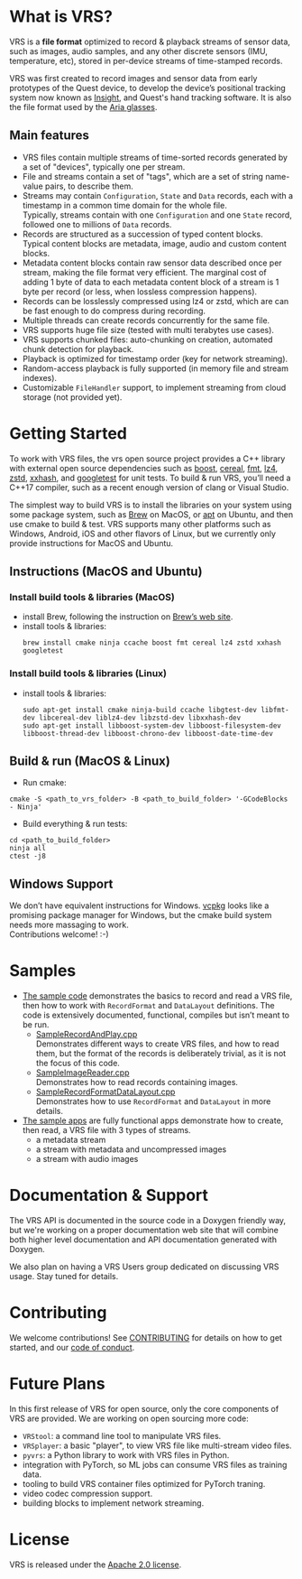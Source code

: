 # What is VRS?

VRS is a **file format** optimized to record & playback streams of sensor data, such as images, audio samples, and any other discrete sensors (IMU, temperature, etc), stored in per-device streams of time-stamped records.

VRS was first created to record images and sensor data from early prototypes of the Quest device, to develop the device’s positional tracking system now known as [Insight](https://ai.facebook.com/blog/powered-by-ai-oculus-insight/), and Quest's hand tracking software. It is also the file format used by the [Aria glasses](https://about.facebook.com/realitylabs/projectaria/).

## Main features
* VRS files contain multiple streams of time-sorted records generated by a set of "devices", typically one per stream.
* File and streams contain a set of "tags", which are a set of string name-value pairs, to describe them.
* Streams may contain `Configuration`, `State` and `Data` records, each with a timestamp in a common time domain for the whole file.\
Typically, streams contain with one `Configuration` and one `State` record, followed one to millions of `Data` records.
* Records are structured as a succession of typed content blocks.\
Typical content blocks are metadata, image, audio and custom content blocks.
* Metadata content blocks contain raw sensor data described once per stream, making the file format very efficient. The marginal cost of adding 1 byte of data to each metadata content block of a stream is 1 byte per record (or less, when lossless compression happens).
* Records can be losslessly compressed using lz4 or zstd, which are can be fast enough to do compress during recording.
* Multiple threads can create records concurrently for the same file.
* VRS supports huge file size (tested with multi terabytes use cases).
* VRS supports chunked files: auto-chunking on creation, automated chunk detection for playback.
* Playback is optimized for timestamp order (key for network streaming).
* Random-access playback is fully supported (in memory file and stream indexes).
* Customizable `FileHandler` support, to implement streaming from cloud storage (not provided yet).

# Getting Started

To work with VRS files, the vrs open source project provides a C++ library with external open source dependencies such as [boost](https://github.com/boostorg/boost), [cereal](https://github.com/USCiLab/cereal), [fmt](https://github.com/fmtlib/fmt), [lz4](https://github.com/lz4/lz4), [zstd](https://github.com/facebook/zstd), [xxhash](https://github.com/Cyan4973/xxHash), and [googletest](https://github.com/google/googletest) for unit tests.
To build & run VRS, you’ll need a C++17 compiler, such as a recent enough version of clang or Visual Studio. 

The simplest way to build VRS is to install the libraries on your system using some package system, such as [Brew](https://brew.sh/) on MacOS, or [apt](https://en.wikipedia.org/wiki/APT_(software)) on Ubuntu, and then use cmake to build & test. VRS supports many other platforms such as Windows, Android, iOS and other flavors of Linux, but we currently only provide instructions for MacOS and Ubuntu.

## Instructions (MacOS and Ubuntu)

### Install build tools & libraries (MacOS)
* install Brew, following the instruction on [Brew’s web site](https://brew.sh/).
* install tools & libraries:
  ```
  brew install cmake ninja ccache boost fmt cereal lz4 zstd xxhash googletest
  ```
### Install build tools & libraries (Linux)
* install tools & libraries:
  ```
  sudo apt-get install cmake ninja-build ccache libgtest-dev libfmt-dev libcereal-dev liblz4-dev libzstd-dev libxxhash-dev
  sudo apt-get install libboost-system-dev libboost-filesystem-dev libboost-thread-dev libboost-chrono-dev libboost-date-time-dev
  ```

## Build & run (MacOS & Linux)

* Run cmake:
```
cmake -S <path_to_vrs_folder> -B <path_to_build_folder> '-GCodeBlocks - Ninja'
```

* Build everything & run tests:
```
cd <path_to_build_folder>
ninja all
ctest -j8
```

## Windows Support

We don’t have equivalent instructions for Windows.
[vcpkg](https://vcpkg.io/en/index.html) looks like a promising package manager for Windows, but the cmake build system needs more massaging to work.\
Contributions welcome! :-)

# Samples

* [The sample code](./sample_code) demonstrates the basics to record and read a VRS file, then how to work with `RecordFormat` and `DataLayout` definitions. The code is extensively documented, functional, compiles but isn’t meant to be run.
    * [SampleRecordAndPlay.cpp](./sample_code/SampleRecordAndPlay.cpp)\
        Demonstrates different ways to create VRS files, and how to read them, but the format of the records is deliberately trivial, as it is not the focus of this code.
    * [SampleImageReader.cpp](./sample_code/SampleImageReader.cpp)\
        Demonstrates how to read records containing images.
    * [SampleRecordFormatDataLayout.cpp](./sample_code/SampleRecordFormatDataLayout.cpp)\
        Demonstrates how to use `RecordFormat` and `DataLayout` in more details.
* [The sample apps](./sample_apps) are fully functional apps demonstrate how to create, then read, a VRS file with 3 types of streams.
    * a metadata stream
    * a stream with metadata and uncompressed images
    * a stream with audio images

# Documentation & Support

The VRS API is documented in the source code in a Doxygen friendly way, but we're working on a proper documentation web site that will combine both higher level documentation and API documentation generated with Doxygen.

We also plan on having a VRS Users group dedicated on discussing VRS usage. Stay tuned for details.

# Contributing

We welcome contributions! See [CONTRIBUTING](CONTRIBUTING.md) for details on how to get started, and our [code of conduct](CODE_OF_CONDUCT.md).

# Future Plans
In this first release of VRS for open source, only the core components of VRS are provided. We are working on open sourcing more code:
* `VRStool`: a command line tool to manipulate VRS files.
* `VRSplayer`: a basic "player", to view VRS file like multi-stream video files.
* `pyvrs`: a Python library to work with VRS files in Python.
* integration with PyTorch, so ML jobs can consume VRS files as training data.
* tooling to build VRS container files optimized for PyTorch traning.
* video codec compression support.
* building blocks to implement network streaming.

# License

VRS is released under the [Apache 2.0 license](LICENSE).

